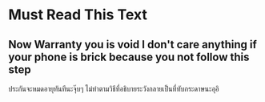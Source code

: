 ﻿# Must Read This Text
Now Warranty you is void I don't care anything if your phone is brick because you not follow this step
--------------------------------------------------------------------------------------------------------------------------------------------------------------------------------
ประกันจะหมดอายุทันทีนะจุ๊บๆ ไม่ทำตามวิธีที่อธิบายระวังกลายเป็นที่ทับกระดาษนะอุอิ